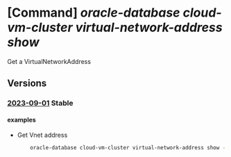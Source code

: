 # [Command] _oracle-database cloud-vm-cluster virtual-network-address show_

Get a VirtualNetworkAddress

## Versions

### [2023-09-01](/Resources/mgmt-plane/L3N1YnNjcmlwdGlvbnMve30vcmVzb3VyY2Vncm91cHMve30vcHJvdmlkZXJzL29yYWNsZS5kYXRhYmFzZS9jbG91ZHZtY2x1c3RlcnMve30vdmlydHVhbG5ldHdvcmthZGRyZXNzZXMve30=/2023-09-01.xml) **Stable**

<!-- mgmt-plane /subscriptions/{}/resourcegroups/{}/providers/oracle.database/cloudvmclusters/{}/virtualnetworkaddresses/{} 2023-09-01 -->

#### examples

- Get Vnet address
    ```bash
        oracle-database cloud-vm-cluster virtual-network-address show --cloudvmclustername <VM cluster name> --resource-group <resource group> --name <vnet name>
    ```
